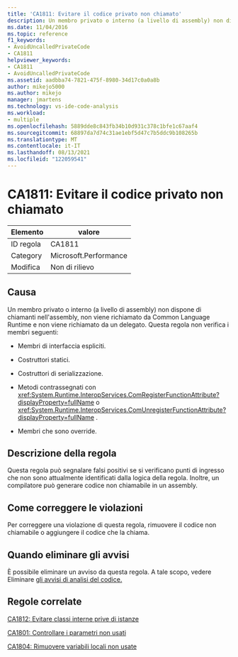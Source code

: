 ```yaml
---
title: 'CA1811: Evitare il codice privato non chiamato'
description: Un membro privato o interno (a livello di assembly) non dispone di chiamanti nell'assembly, non viene richiamato da Common Language Runtime e non viene richiamato da un delegato.
ms.date: 11/04/2016
ms.topic: reference
f1_keywords:
- AvoidUncalledPrivateCode
- CA1811
helpviewer_keywords:
- CA1811
- AvoidUncalledPrivateCode
ms.assetid: aadbba74-7821-475f-8980-34d17c0a0a8b
author: mikejo5000
ms.author: mikejo
manager: jmartens
ms.technology: vs-ide-code-analysis
ms.workload:
- multiple
ms.openlocfilehash: 5889dde8c843fb34b10d931c378c1bfe1c67aaf4
ms.sourcegitcommit: 68897da7d74c31ae1ebf5d47c7b5ddc9b108265b
ms.translationtype: MT
ms.contentlocale: it-IT
ms.lasthandoff: 08/13/2021
ms.locfileid: "122059541"
---
```

# <a name="ca1811-avoid-uncalled-private-code"></a>CA1811: Evitare il codice privato non chiamato

|Elemento|valore|
|-|-|
|ID regola|CA1811|
|Category|Microsoft.Performance|
|Modifica|Non di rilievo|

## <a name="cause"></a>Causa
Un membro privato o interno (a livello di assembly) non dispone di chiamanti nell'assembly, non viene richiamato da Common Language Runtime e non viene richiamato da un delegato. Questa regola non verifica i membri seguenti:

- Membri di interfaccia espliciti.

- Costruttori statici.

- Costruttori di serializzazione.

- Metodi contrassegnati con <xref:System.Runtime.InteropServices.ComRegisterFunctionAttribute?displayProperty=fullName> o <xref:System.Runtime.InteropServices.ComUnregisterFunctionAttribute?displayProperty=fullName> .

- Membri che sono override.

## <a name="rule-description"></a>Descrizione della regola
Questa regola può segnalare falsi positivi se si verificano punti di ingresso che non sono attualmente identificati dalla logica della regola. Inoltre, un compilatore può generare codice non chiamabile in un assembly.

## <a name="how-to-fix-violations"></a>Come correggere le violazioni
Per correggere una violazione di questa regola, rimuovere il codice non chiamabile o aggiungere il codice che la chiama.

## <a name="when-to-suppress-warnings"></a>Quando eliminare gli avvisi
È possibile eliminare un avviso da questa regola. A tale scopo, vedere Eliminare [gli avvisi di analisi del codice.](../code-quality/in-source-suppression-overview.md)

## <a name="related-rules"></a>Regole correlate
[CA1812: Evitare classi interne prive di istanze](/dotnet/fundamentals/code-analysis/quality-rules/ca1812)

[CA1801: Controllare i parametri non usati](/dotnet/fundamentals/code-analysis/quality-rules/ca1801)

[CA1804: Rimuovere variabili locali non usate](../code-quality/ca1804.md)

